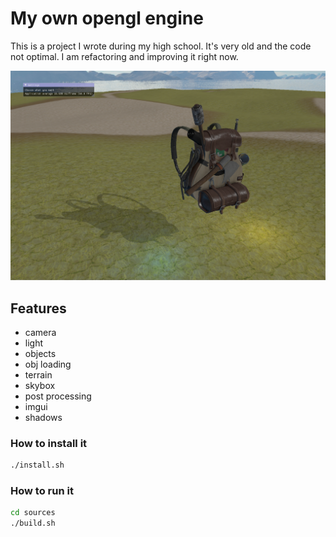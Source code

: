 # My own opengl engine

This is a project I wrote during my high school. It's very old and the code not optimal. I am refactoring and improving it right now.

![alt text](./engine.png)

## Features

- camera
- light
- objects
- obj loading
- terrain
- skybox
- post processing
- imgui
- shadows

### How to install it

```bash
./install.sh
```

### How to run it

```bash
cd sources
./build.sh
```
